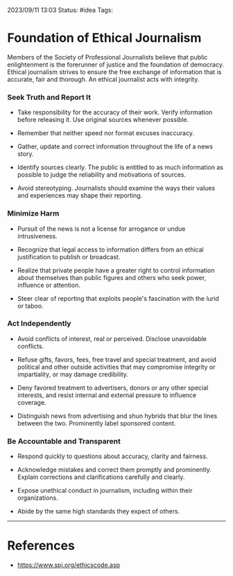 2023/09/11 13:03
Status: #idea
Tags:

# Foundation of Ethical Journalism

Members of the Society of Professional Journalists believe that public enlightenment is the forerunner of justice and the foundation of democracy. Ethical journalism strives to ensure the free exchange of information that is accurate, fair and thorough. An ethical journalist acts with integrity.

### Seek Truth and Report It

- Take responsibility for the accuracy of their work. Verify information before releasing it. Use original sources whenever possible.

- Remember that neither speed nor format excuses inaccuracy. 

- Gather, update and correct information throughout the life of a news story.

- Identify sources clearly. The public is entitled to as much information as possible to judge the reliability and motivations of sources.

- Avoid stereotyping. Journalists should examine the ways their values and experiences may shape their reporting.

### Minimize Harm

- Pursuit of the news is not a license for arrogance or undue intrusiveness. 

- Recognize that legal access to information differs from an ethical justification to publish or broadcast.

- Realize that private people have a greater right to control information about themselves than public figures and others who seek power, influence or attention.

- Steer clear of reporting that exploits people's fascination with the lurid or taboo. 

### Act Independently

- Avoid conflicts of interest, real or perceived. Disclose unavoidable conflicts.

- Refuse gifts, favors, fees, free travel and special treatment, and avoid political and other outside activities that may compromise integrity or impartiality, or may damage credibility.

- Deny favored treatment to advertisers, donors or any other special interests, and resist internal and external pressure to influence coverage.

- Distinguish news from advertising and shun hybrids that blur the lines between the two. Prominently label sponsored content.

### Be Accountable and Transparent

- Respond quickly to questions about accuracy, clarity and fairness.

- Acknowledge mistakes and correct them promptly and prominently. Explain corrections and clarifications carefully and clearly.

- Expose unethical conduct in journalism, including within their organizations.

- Abide by the same high standards they expect of others.
---
# References

- https://www.spj.org/ethicscode.asp